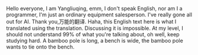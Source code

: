 Hello everyone, I am Yangliuqing, emm, I don't speak English, nor am I a programmer, I'm just an ordinary equipment salesperson. I've really gone all out for AI. Thank you,万能的翻译. Haha, this English text here is what I translated using the translation.
Discussing it is impossible. At my level, I should not understand 99% of what you're talking about, oh well, keep studying hard.
A bamboo pole is long, a bench is wide, the bamboo pole wants to tie onto the bench.

